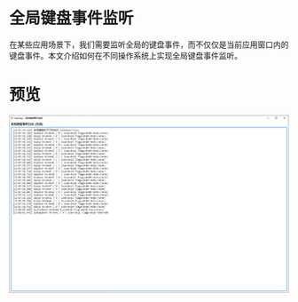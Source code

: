 ﻿# 全局键盘事件监听

在某些应用场景下，我们需要监听全局的键盘事件，而不仅仅是当前应用窗口内的键盘事件。本文介绍如何在不同操作系统上实现全局键盘事件监听。

# 预览
![img.png](docs/yulan1.png)